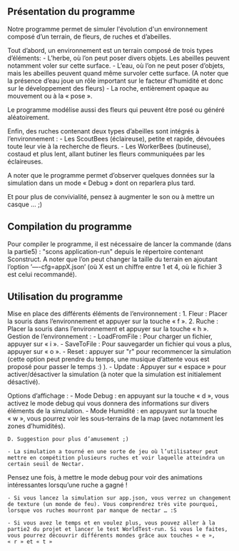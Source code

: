 ## Présentation du programme

Notre programme permet de simuler l'évolution d'un environnement composé d’un terrain, de fleurs, de ruches et d’abeilles.

Tout d’abord, un environnement est un terrain composé de trois types d’éléments:
	- L’herbe, où l’on peut poser divers objets. Les abeilles peuvent notamment voler sur cette surface.
	- L’eau, où l’on ne peut poser d’objets, mais les abeilles peuvent quand même survoler cette surface. (A noter que la présence d’eau joue un rôle important sur le facteur d’humidité et donc sur le développement des fleurs)
	- La roche, entièrement opaque au mouvement ou à la « pose ».
	
Le programme modélise aussi des fleurs qui peuvent être posé ou généré aléatoirement.

Enfin, des ruches contenant deux types d’abeilles sont intégrés à l’environnement :
	- Les ScoutBees (éclaireuse), petite et rapide, dévouées toute leur vie à la recherche de fleurs.
	- Les WorkerBees (butineuse), costaud et plus lent, allant butiner les fleurs communiquées par les éclaireuses. 
	
A noter que le programme permet d’observer quelques données sur la simulation dans un mode « Debug » dont on reparlera plus tard.

Et pour plus de convivialité, pensez à augmenter le son ou à mettre un casque … ;)

## Compilation du programme

Pour compiler le programme, il est nécessaire de lancer la commande (dans la partie5) :
			"scons application-run"
depuis le répertoire contenant Sconstruct.
A noter que l’on peut changer la taille du terrain en ajoutant l’option 
’—-cfg=appX.json’ (où X est un chiffre entre 1 et 4, où le fichier 3 est celui recommandé).

## Utilisation du programme
	
Mise en place des différents éléments de l’environnement :
	1. Fleur :
		Placer la souris dans l’environnement et appuyer sur la touche « f ».
	2. Ruche :
		Placer la souris dans l’environnement et appuyer sur la touche « h ».			
Gestion de l’environnement :
	- LoadFromFile : Pour charger un fichier, appuyer sur « i ».
	- SaveToFile : Pour sauvegarder un fichier qui vous a plus, appuyer sur « o ».
	- Reset : appuyer sur "r" pour recommencer la simulation (cette option peut prendre du temps, une musique d’attente vous est proposé pour passer le temps :) ).
	- Update : Appuyer sur « espace » pour activer/désactiver la simulation (à noter que la simulation est initialement désactivé).

Options d’affichage :
	- Mode Debug : en appuyant sur la touche « d », vous activez le mode debug qui vous donnera des informations sur divers éléments de la simulation.
	- Mode Humidité : en appuyant sur la touche « w », vous pourrez voir les sous-terrains de la map (avec notamment les zones d’humidités).
	

	D. Suggestion pour plus d’amusement ;)

	- La simulation a tourné en une sorte de jeu où l’utilisateur peut mettre en compétition plusieurs ruches et voir laquelle atteindra un certain seuil de Nectar.
Pensez une fois, à mettre le mode debug pour voir des animations intéressantes lorsqu’une ruche a gagné !

	- Si vous lancez la simulation sur app.json, vous verrez un changement de texture (un monde de feu). Vous comprendrez très vite pourquoi, lorsque vos ruches mourront par manque de nectar … :S

	- Si vous avez le temps et en voulez plus, vous pouvez aller à la partie2 du projet et lancer le test WorldTest-run. Si vous le faites, vous pourrez découvrir différents mondes grâce aux touches « e », « r » et « t »
